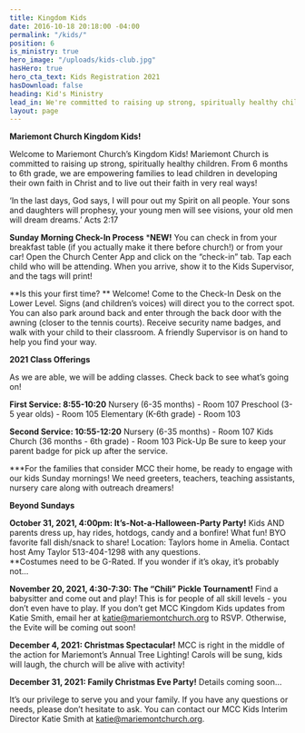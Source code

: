 ```yaml
---
title: Kingdom Kids
date: 2016-10-18 20:18:00 -04:00
permalink: "/kids/"
position: 6
is_ministry: true
hero_image: "/uploads/kids-club.jpg"
hasHero: true
hero_cta_text: Kids Registration 2021
hasDownload: false
heading: Kid's Ministry
lead_in: We're committed to raising up strong, spiritually healthy children.
layout: page
---
```


**Mariemont Church Kingdom Kids!**

Welcome to Mariemont Church’s Kingdom Kids!
Mariemont Church is committed to raising up strong, spiritually healthy children. From 6 months to 6th grade, we are empowering families to lead children in developing their own faith in Christ and to live out their faith in very real ways!

‘In the last days, God says, I will pour out my Spirit on all people. Your sons and daughters will prophesy, your young men will see visions, your old men will dream dreams.’ Acts 2:17

**Sunday Morning Check-In Process**
***NEW!** You can check in from your breakfast table (if you actually make it there before church!) or from your car! Open the Church Center App and click on the “check-in” tab. Tap each child who will be attending. When you arrive, show it to the Kids Supervisor, and the tags will print!

**Is this your first time? ** Welcome! Come to the Check-In Desk on the Lower Level. Signs (and children’s voices) will direct you to the correct spot. You can also park around back and enter through the back door with the awning (closer to the tennis courts). Receive security name badges, and walk with your child to their classroom. A friendly Supervisor is on hand to help you find your way.

**2021 Class Offerings**

As we are able, we will be adding classes. Check back to see what’s going on!

**First Service: 8:55-10:20** 
Nursery (6-35 months) - Room 107 
Preschool (3-5 year olds) - Room 105
Elementary (K-6th grade) - Room 103

**Second Service: 10:55-12:20**
Nursery (6-35 months) - Room 107
Kids Church (36 months - 6th grade) - Room 103
Pick-Up Be sure to keep your parent badge for pick up after the service.

***For the families that consider MCC their home, be ready to engage with our kids Sunday mornings! We need greeters, teachers, teaching assistants, nursery care along with outreach dreamers!

**Beyond Sundays**

**October 31, 2021, 4:00pm:  It’s-Not-a-Halloween-Party Party!**
Kids AND parents dress up, hay rides, hotdogs, candy and a bonfire!  What fun!  BYO favorite fall dish/snack to share!  Location: Taylors home in Amelia.  Contact host Amy Taylor 513-404-1298 with any questions.  
**Costumes need to be G-Rated.  If you wonder if it’s okay, it’s probably not… 

**November 20, 2021, 4:30-7:30: The “Chili” Pickle Tournament!**
Find a babysitter and come out and play!  This is for people of all skill levels - you don’t even have to play.  If you don’t get MCC Kingdom Kids updates from Katie Smith, email her at katie@mariemontchurch.org to RSVP.  Otherwise, the Evite will be coming out soon!

**December 4, 2021:  Christmas Spectacular!**
MCC is right in the middle of the action for Mariemont’s Annual Tree Lighting!  Carols will be sung, kids will laugh, the church will be alive with activity! 

**December 31, 2021:  Family Christmas Eve Party!**
Details coming soon…

It’s our privilege to serve you and your family. If you have any questions or needs, please don’t hesitate to ask. You can contact our MCC Kids Interim Director Katie Smith at katie@mariemontchurch.org.
